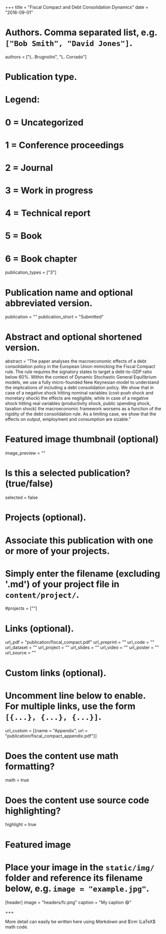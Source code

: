 +++
title = "Fiscal Compact and Debt Consolidation Dynamics"
date = "2016-09-01"

# Authors. Comma separated list, e.g. `["Bob Smith", "David Jones"]`.
authors = ["L. Brugnolini", "L. Corrado"]

# Publication type.
# Legend:
# 0 = Uncategorized
# 1 = Conference proceedings
# 2 = Journal
# 3 = Work in progress
# 4 = Technical report
# 5 = Book
# 6 = Book chapter
publication_types = ["3"]

# Publication name and optional abbreviated version.
publication = ""
publication_short = "Submitted"

# Abstract and optional shortened version.
abstract = "The paper analyses the macroeconomic effects of a debt consolidation policy in the European Union mimicking the Fiscal Compact rule. The rule requires the signatory states to target a debt-to-GDP ratio below 60%. Within the context of Dynamic Stochastic General Equilibrium models, we use a fully micro-founded New Keynesian model to understand the implications of including a debt consolidation policy. We show that in case of a negative shock hitting nominal variables (cost-push shock and monetary shock) the effects are negligible, while in case of a negative shock hitting real variables (productivity shock, public spending shock, taxation shock) the macroeconomic framework worsens as a function of the rigidity of the debt consolidation rule. As a limiting case, we show that the effects on output, employment and consumption are sizable."

# Featured image thumbnail (optional)
image_preview = ""

# Is this a selected publication? (true/false)
selected = false

# Projects (optional).
#   Associate this publication with one or more of your projects.
#   Simply enter the filename (excluding '.md') of your project file in `content/project/`.
#projects = [""]

# Links (optional).
url_pdf = "publication/fiscal_compact.pdf"
url_preprint = ""
url_code = ""
url_dataset = ""
url_project = ""
url_slides = ""
url_video = ""
url_poster = ""
url_source = ""

# Custom links (optional).
#   Uncomment line below to enable. For multiple links, use the form `[{...}, {...}, {...}]`.
url_custom = [{name = "Appendix", url = "publication/fiscal_compact_appendix.pdf"}]

# Does the content use math formatting?
math = true

# Does the content use source code highlighting?
highlight = true

# Featured image
# Place your image in the `static/img/` folder and reference its filename below, e.g. `image = "example.jpg"`.
[header]
image = "headers/fc.png"
caption = "My caption :smile:"

+++

More detail can easily be written here using *Markdown* and $\rm \LaTeX$ math code.
